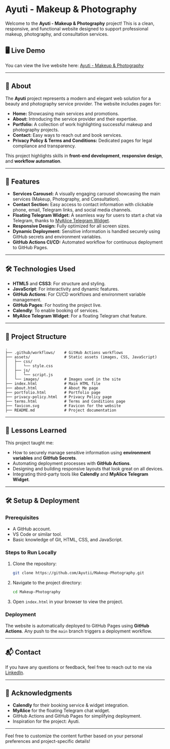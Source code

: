 # Ayuti - Makeup & Photography

Welcome to the **Ayuti - Makeup & Photography** project! This is a clean, responsive, and functional website designed to support professional makeup, photography, and consultation services.

## 🖥️ Live Demo

You can view the live website here: [Ayuti - Makeup & Photography](https://ayutii.github.io/Makeup-Photography/)

---

## 📌 About

The **Ayuti** project represents a modern and elegant web solution for a beauty and photography service provider. The website includes pages for:
- **Home:** Showcasing main services and promotions.
- **About:** Introducing the service provider and their expertise.
- **Portfolio:** A collection of work highlighting successful makeup and photography projects.
- **Contact:** Easy ways to reach out and book services.
- **Privacy Policy & Terms and Conditions:** Dedicated pages for legal compliance and transparency.

This project highlights skills in **front-end development**, **responsive design**, and **workflow automation**.

---

## 🚀 Features

- **Services Carousel:** A visually engaging carousel showcasing the main services (Makeup, Photography, and Consultation).
- **Contact Section:** Easy access to contact information with clickable phone, email, Telegram links, and social media channels. 
- **Floating Telegram Widget:** A seamless way for users to start a chat via Telegram, thanks to [MyAlice Telegram Widget](https://www.myalice.ai/telegram-widget).
- **Responsive Design:** Fully optimized for all screen sizes.
- **Dynamic Deployment:** Sensitive information is handled securely using GitHub secrets and environment variables.
- **GitHub Actions CI/CD:** Automated workflow for continuous deployment to GitHub Pages.

---

## 🛠️ Technologies Used

- **HTML5** and **CSS3**: For structure and styling.
- **JavaScript**: For interactivity and dynamic features.
- **GitHub Actions**: For CI/CD workflows and environment variable management.
- **GitHub Pages**: For hosting the project live.
- **Calendly**: To enable booking of services.
- **MyAlice Telegram Widget**: For a floating Telegram chat feature.

---

## 📂 Project Structure

```
.
├── .github/workflows/    # GitHub Actions workflows
├── assets/               # Static assets (images, CSS, JavaScript)
│   ├── css/
│   │   └── style.css
│   ├── js/
│   │   └── script.js
│   └── images/           # Images used in the site
├── index.html            # Main HTML file
├── about.html            # About Me page
├── portfolio.html        # Portfolio page
├── privacy-policy.html   # Privacy Policy page
├── terms.html            # Terms and Conditions page
├── favicon.svg           # Favicon for the website
├── README.md             # Project documentation
```

---

## 📖 Lessons Learned

This project taught me:
- How to securely manage sensitive information using **environment variables** and **GitHub Secrets**.
- Automating deployment processes with **GitHub Actions**.
- Designing and building responsive layouts that look great on all devices.
- Integrating third-party tools like **Calendly** and **MyAlice Telegram Widget**.

---

## 🛠️ Setup & Deployment

### Prerequisites
- A GitHub account.
- VS Code or similar tool.
- Basic knowledge of Git, HTML, CSS, and JavaScript.

### Steps to Run Locally
1. Clone the repository:
   ```bash
   git clone https://github.com/Ayutii/Makeup-Photography.git
   ```
2. Navigate to the project directory:
   ```bash
   cd Makeup-Photography
   ```
3. Open `index.html` in your browser to view the project.

### Deployment
The website is automatically deployed to GitHub Pages using **GitHub Actions**. Any push to the `main` branch triggers a deployment workflow.

---

## 📬 Contact

If you have any questions or feedback, feel free to reach out to me via [LinkedIn](https://github.com/naolmengistu).

---

## 🤝 Acknowledgments

- **Calendly** for their booking service & widget integration.
- **MyAlice** for the floating Telegram chat widget.
- GitHub Actions and GitHub Pages for simplifying deployment.
- Inspiration for the project: Ayuti.

---

Feel free to customize the content further based on your personal preferences and project-specific details!